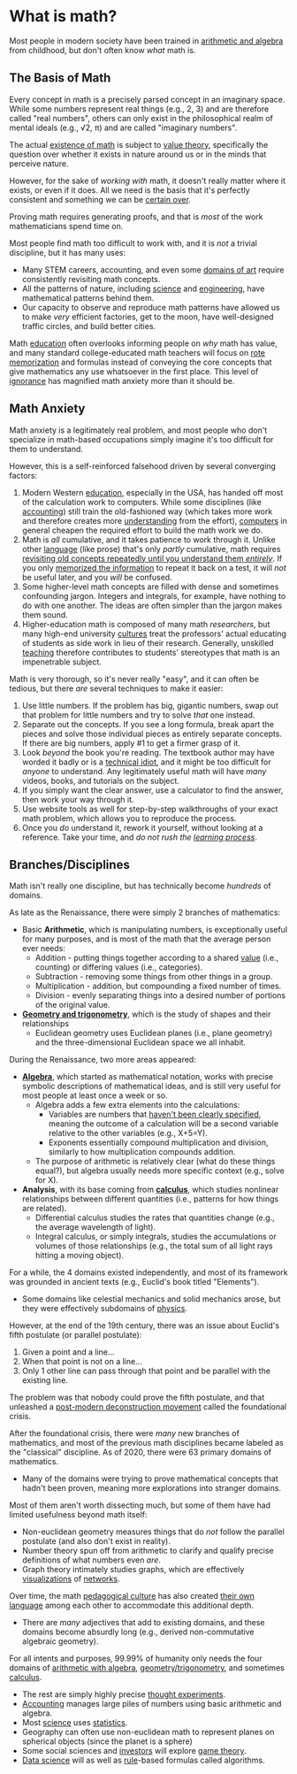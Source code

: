 
# What is math?

Most people in modern society have been trained in [arithmetic and algebra](math-algebra.md) from childhood, but don't often know *what* math is.

## The Basis of Math

Every concept in math is a precisely parsed concept in an imaginary space. While some numbers represent real things (e.g., 2, 3) and are therefore called "real numbers", others can only exist in the philosophical realm of mental ideals (e.g., √2, π) and are called "imaginary numbers".

The actual [existence of math](math.md) is subject to [value theory](values.md), specifically the question over whether it exists in nature around us or in the minds that perceive nature.

However, for the sake of *working with* math, it doesn't really matter where it exists, or even if it does. All we need is the basis that it's perfectly consistent and something we can be [certain over](understanding-certainty.md).

Proving math requires generating proofs, and that is *most* of the work mathematicians spend time on.

Most people find math too difficult to work with, and it is *not* a trivial discipline, but it has many uses:

- Many STEM careers, accounting, and even some [domains of art](art.md) require consistently revisiting math concepts.
- All the patterns of nature, including [science](science.md) and [engineering](engineering.md), have mathematical patterns behind them.
- Our capacity to observe and reproduce math patterns have allowed us to make *very* efficient factories, get to the moon, have well-designed traffic circles, and build better cities.

Math [education](pedagogy.md) often overlooks informing people on *why* math has value, and many standard college-educated math teachers will focus on [rote memorization](mind-memory.md) and formulas instead of conveying the core concepts that give mathematics any use whatsoever in the first place. This level of [ignorance](https://notageni.us/idiot/) has magnified math anxiety more than it should be.

## Math Anxiety

Math anxiety is a legitimately real problem, and most people who don't specialize in math-based occupations simply imagine it's too difficult for them to understand.

However, this is a self-reinforced falsehood driven by several converging factors:

1. Modern Western [education](pedagogy.md), especially in the USA, has handed off most of the calculation work to computers. While some disciplines (like [accounting](accounting.md)) still train the old-fashioned way (which takes more work and therefore creates more [understanding](understanding.md) from the effort), [computers](computers.md) in general cheapen the required effort to build the math work we do.
2. Math is *all* cumulative, and it takes patience to work through it. Unlike other [language](language.md) (like prose) that's only *partly* cumulative, math requires [revisiting old concepts repeatedly until you understand them *entirely*](http://www.geometry.org/tex/conc/mathlearn.html). If you only [memorized the information](mind-memory.md) to repeat it back on a test, it will *not* be useful later, and you *will* be confused.
3. Some higher-level math concepts are filled with dense and sometimes confounding jargon. Integers and integrals, for example, have nothing to do with one another. The ideas are often simpler than the jargon makes them sound.
4. Higher-education math is composed of many math *researchers*, but many high-end university [cultures](culture.md) treat the professors' actual educating of students as side work in lieu of their research. Generally, unskilled [teaching](pedagogy.md) therefore contributes to students' stereotypes that math is an impenetrable subject.

Math is very thorough, so it's never really "easy", and it can often be tedious, but there *are* several techniques to make it easier:

1. Use little numbers. If the problem has big, gigantic numbers, swap out that problem for little numbers and try to solve *that* one instead.
2. Separate out the concepts. If you see a long formula, break apart the pieces and solve those individual pieces as entirely separate concepts. If there are big numbers, apply #1 to get a firmer grasp of it.
3. Look *beyond* the book you're reading. The textbook author may have worded it badly or is a [technical idiot](https://notageni.us/idiot/), and it might be too difficult for *anyone* to understand. Any legitimately useful math will have *many* videos, books, and tutorials on the subject.
4. If you simply want the clear answer, use a calculator to find the answer, then work your way through it.
5. Use website tools as well for step-by-step walkthroughs of your exact math problem, which allows you to reproduce the process.
6. Once you *do* understand it, rework it yourself, without looking at a reference. Take your time, and *do not rush the [learning process](understanding.md)*.

## Branches/Disciplines

Math isn't really one discipline, but has technically become *hundreds* of domains.

As late as the Renaissance, there were simply 2 branches of mathematics:

- Basic **Arithmetic**, which is manipulating numbers, is exceptionally useful for many purposes, and is most of the math that the average person ever needs:
  - Addition - putting things together according to a shared [value](values.md) (i.e., counting) or differing values (i.e., categories).
  - Subtraction - removing some things from other things in a group.
  - Multiplication - addition, but compounding a fixed number of times.
  - Division - evenly separating things into a desired number of portions of the original value.
- **[Geometry and trigonometry](math-geotrig.md)**, which is the study of shapes and their relationships
  - Euclidean geometry uses Euclidean planes (i.e., plane geometry) and the three-dimensional Euclidean space we all inhabit.

During the Renaissance, two more areas appeared:

- **[Algebra](math-algebra.md)**, which started as mathematical notation, works with precise symbolic descriptions of mathematical ideas, and is still very useful for most people at least once a week or so.
  - Algebra adds a few extra elements into the calculations:
    - Variables are numbers that [haven't been clearly specified](understanding-certainty.md), meaning the outcome of a calculation will be a second variable relative to the other variables (e.g., X+5=Y).
    - Exponents essentially compound multiplication and division, similarly to how multiplication compounds addition.
  - The purpose of arithmetic is relatively clear (what do these things equal?), but algebra usually needs more specific context (e.g., solve for X).
- **Analysis**, with its base coming from **[calculus](math-calc.md)**, which studies nonlinear relationships between different quantities (i.e., patterns for how things are related).
  - Differential calculus studies the rates that quantities change (e.g., the average wavelength of light).
  - Integral calculus, or simply integrals, studies the accumulations or volumes of those relationships (e.g., the total sum of all light rays hitting a moving object).

For a while, the 4 domains existed independently, and most of its framework was grounded in ancient texts (e.g., Euclid's book titled "Elements").

- Some domains like celestial mechanics and solid mechanics arose, but they were effectively subdomains of [physics](science.md).

However, at the end of the 19th century, there was an issue about Euclid's fifth postulate (or parallel postulate):

1. Given a point and a line...
2. When that point is not on a line...
3. Only 1 other line can pass through that point and be parallel with the existing line.

The problem was that nobody could prove the fifth postulate, and that unleashed a [post-modern deconstruction movement](trends.md) called the foundational crisis.

After the foundational crisis, there were *many* new branches of mathematics, and most of the previous math disciplines became labeled as the "classical" discipline. As of 2020, there were 63 primary domains of mathematics.

- Many of the domains were trying to prove mathematical concepts that hadn't been proven, meaning more explorations into stranger domains.

Most of them aren't worth dissecting much, but some of them have had limited usefulness beyond math itself:

- Non-euclidean geometry measures things that do *not* follow the parallel postulate (and also don't exist in reality).
- Number theory spun off from arithmetic to clarify and qualify precise definitions of what numbers even *are*.
- Graph theory intimately studies graphs, which are effectively [visualizations](data-viz.md) of [networks](networks.md).

Over time, the math [pedagogical culture](pedagogy.md) has also created [their own language](glossary-math.md) among each other to accommodate this additional depth.

- There are *many* adjectives that add to existing domains, and these domains become absurdly long (e.g., derived non-commutative algebraic geometry).

For all intents and purposes, 99.99% of humanity only needs the four domains of [arithmetic with algebra](math-algebra.md), [geometry/trigonometry](math-geotrig.md), and sometimes [calculus](math-calc.md).

- The rest are simply highly precise [thought experiments](paradoxes.md).
- [Accounting](accounting.md) manages large piles of numbers using basic arithmetic and algebra.
- Most [science](science.md) uses [statistics](math-stat.md).
- Geography can often use non-euclidean math to represent planes on spherical objects (since the planet is a sphere)
- Some social sciences and [investors](money-investing.md) will explore [game theory](math-gametheory.md).
- [Data science](database.md) will as well as [rule](rules.md)-based formulas called algorithms.
